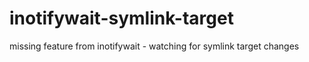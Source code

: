 # inotifywait-symlink-target
missing feature from inotifywait - watching for symlink target changes
